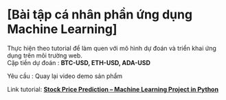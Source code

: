 # [Bài tập cá nhân phần ứng dụng Machine Learning]

Thực hiện theo tutorial để làm quen với mô hình dự đoán và triển khai ứng dụng trên môi trường web.               
Cặp tiền dự đoán : **BTC-USD, ETH-USD, ADA-USD**     

Yêu cầu : Quay lại video demo sản phẩm

Link tutorial: **[Stock Price Prediction – Machine Learning Project in Python](https://data-flair.training/blogs/stock-price-prediction-machine-learning-project-in-python/?fbclid=IwZXh0bgNhZW0CMTAAAR3JxQ-kL9aQGy0H3YYxDR9ycwLAQQbXel8tuOU3Z6Xem0jsIMP57NKYHJU_aem_h_GpkN-OR84PUtb5JEytow)**